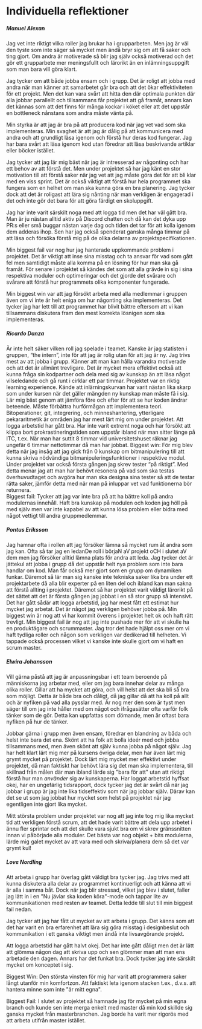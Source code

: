 Individuella reflektioner
=========================

##### Manuel Alexan
Jag vet inte riktigt vilka roller jag brukar ha i grupparbeten. Men jag är väl den tyste som inte säger så mycket men ändå bryr sig om att få saker och ting gjort. Om andra är motiverade så blir jag själv också motiverad och det gör ett grupparbete mer meningsfullt och lärorikt än en inlämningsuppgift som man bara vill göra klart.

Jag tycker om att både jobba ensam och i grupp. Det är roligt att jobba med andra när man känner att samarbetet går bra och att det ökar effektiviteten för ett projekt. Men det kan vara svårt att hitta den där optimala punkten där alla jobbar parallellt och tillsammans får projektet att gå framåt, annars kan det kännas som att det finns för många kockar i köket eller att det uppstår en bottleneck nånstans som andra måste vänta på. 

Min styrka är att jag är bra på att producera kod när jag vet vad som ska implementeras. Min svaghet är att jag är dålig på att kommunicera med andra och att grundligt läsa igenom och förstå hur deras kod fungerar. Jag har bara svårt att läsa igenom kod utan föredrar att läsa beskrivande artiklar eller böcker istället.

Jag tycker att jag lär mig bäst när jag är intresserad av någonting och har ett behov av att förstå det. Men under projektet så har jag känt en stor motivation till att förstå saker när jag vet att jag måste göra det för att bli klar med en viss sprint. Det är också viktigt att förstå hur hela programmet ska fungera som en helhet om man ska kunna göra en bra planering. Jag tycker dock att det är roligast att lära sig nånting när man verkligen är engagerad i det och inte gör det bara för att göra färdigt en skoluppgift.

Jag har inte varit särskilt noga med att logga tid men det har väl gått bra. Man är ju nästan alltid aktiv på Discord chatten och då kan det dyka upp PR:s eller små buggar nästan varje dag och tiden det tar för att kolla igenom dem adderas ihop. Sen har jag också spenderat ganska många timmar på att läsa och försöka förstå mig på de olika delarna av projektspecifikationen.

Min biggest fail var nog hur jag hanterade uppkommande problem i projektet. Det är viktigt att inse sina misstag och ta ansvar för vad som gått fel men samtidigt måste alla komma på en  lösning för hur man ska gå framåt. För senare i projektet så kändes det som att alla grävde in sig i sina respektiva moduler och optimeringar och det gjorde det svårare och svårare att förstå hur programmets olika komponenter fungerade.

Min biggest win var att jag försökt arbeta med alla medlemmar i gruppen även om vi inte är helt eniga om hur någonting ska implementeras. Det tycker jag har lett till att programmet har blivit bättre eftersom att vi kan tillsammans diskutera fram den mest korrekta lösnigen som ska implementeras.


##### Ricardo Danza
Är inte helt säker vilken roll jag spelade i teamet. Kanske är jag statisten i gruppen, “the intern”, inte för att jag är rolig utan för att jag är ny. 
Jag trivs mest av att jobba i grupp. Känner att man kan hålla varandra motiverade och att det är allmänt trevligare. Det är mycket mera effektivt också att kunna fråga sin kodpartner och dela med sig av kunskap än att läsa något vilseledande och gå runt i cirklar ett par timmar.
Projektet var en riktig learning experience. Kände att inlärningskurvan har varit nästan lika skarp som under kursen när det gäller mängden ny kunskap man måste få i sig.  Lär mig bäst genom att jämföra före och efter för att se hur koden ändrar beteende. Måste förbättra hurförmågan att implementera teori. Bitoperationer, git, integrering, och minneshantering, ytterligare pekararitmetik är områden  jag har mest lärt mig om under projektet. 
Att logga arbetstid har gått bra. Har inte varit extremt noga och har försökt att klippa bort prokrastineringstiden som uppstår ibland när man sitter länge på ITC, t.ex. När man har suttit 8 timmar vid universitetshuset räknar jag ungefär 6 timmar nettotimmar då man har jobbat. 
Biggest win: För mig blev detta när jag insåg att jag gick från 0 kunskap om bitmanipulering till att kunna skriva nödvändiga bitmanipuleringsfunktioner i respektive modul. Under projektet var också första gången jag skrev tester “på riktigt”. Med detta menar jag att man har behövt resonera på vad som ska testas överhuvudtaget och avgöra hur man ska designa sina tester så att de testar rätta saker, jämför detta med när man på inluppar vet vad funktionerna bör returnera.  
Biggest fail: Tycker att jag var inte bra på att ha bättre koll på andra modulernas innehåll. Haft bra kunskap på modulen och koden jag höll på med själv men var inte kapabel av att kunna lösa problem eller bidra med något vettigt till andra gruppmedlemmar. 


##### Pontus Eriksson

Jag hamnar ofta i rollen att jag försöker lämna så mycket rum åt andra som jag kan. Ofta så tar jag en ledanDe roll i börjaN aV projekt oCH i slutet aV dem men jag försöker alltid lämna plats för andra att leda. Jag tycker det är jättekul att jobba i grupp då det uppstår helt nya problem som inte bara handlar om kod. Man får också mer gjort som en grupp om dynamiken funkar. Däremot så lär man sig kanske inte tekniska saker lika bra under ett projektarbete då alla blir experter på en liten del och ibland kan man sakna att förstå allting i projektet. Däremot så har projektet varit väldigt lärorikt på det sättet att det är första gången jag jobbat i en så stor grupp så intensivt. Det har gått sådär att logga arbetstid, jag har mest fått  ett estimat hur mycket jag arbetat. Det är något jag verkligen behöver jobba på. Min biggest win är nog att vi har kommit överens i projektet helt ok och haft rätt trevligt. Min biggest fail är nog att jag inte pushade mer för att vi skulle ha en produktägare och scrummaster. Jag tror det hade hjälpt oss mer om vi haft tydliga roller och någon som verkligen var dedikerad till helheten. Vi tappade också processen vilket vi kanske inte skulle gjort om vi haft en scrum master.

##### Elwira Johansson

Vill gärna påstå att jag är anpassningsbar i ett team beroende på människorna jag arbetar med, eller om jag bara innehar delar av många olika roller. Gillar att ha mycket att göra, och vill helst att det ska bli så bra som möjligt. Detta är både bra och dåligt, då jag gillar då att ha koll på allt och är nyfiken på vad alla pysslar med. Är nog mer den som är tyst men säger till om jag inte håller med om något och ifrågasätter ofta varför folk tänker som de gör. Detta kan uppfattas som dömande, men är oftast bara nyfiken på hur de tänker.

Jobbar gärna i grupp men även ensam, föredrar en blandning av båda och helst inte bara det ena. Skönt att ha folk att bolla ideér med och jobba tillsammans med, men även skönt att själv kunna jobba på något själv.
Jag har helt klart lärt mig mer på kursens övriga delar, men har även lärt mig grymt mycket på projektet. Dock lärt mig mycket mer effektivt under projektet, då man faktiskt har behövt lära sig det man ska implementera, till skillnad från målen där man ibland lärde sig "bara för att" utan att riktigt förstå hur man *använder* sig av kunskaperna.
Har loggat arbetstid hyffsat okej, har en ungefärlig tidsrapport, dock tycker jag det är svårt då när jag jobbar i grupp är jag inte lika tidseffektiv som när jag jobbar själv. Därav kan det se ut som jag jobbat hur mycket som helst på projektet när jag egentligen inte gjort lika mycket.

Mitt största problem under projektet var nog att jag inte tog mig lika mycket tid att verkligen förstå scrum, att det hade varit bättre att dela upp arbetet i ännu fler sprintar och att det skulle vara sjukt bra om vi skrev gränssnitten innan vi påbörjade alla moduler. Det bästa var nog objekt + bits modulerna, lärde mig galet mycket av att vara med och skriva/planera dem så det var grymt kul!

##### Love Nordling

Att arbeta i grupp har överlag gått väldigt bra tycker jag. Jag trivs med att kunna diskutera alla delar av programmet kontinuerligt och att känna att vi är alla i samma båt. Dock när jag blir stressad, vilket jag blev i slutet, faller jag lätt in i en "Nu jävlar ska koden köra"-mode och tappar lite av kommunikationen med resten av teamet. Detta ledde till slut till min biggest fail nedan.


Jag tycker att jag har fått ut mycket av att arbeta i grupp. Det känns som att det har varit en bra erfarenhet att lära sig göra misstag i designbeslut och kommunikation i ett ganska viktigt men ändå inte livsavgörande projekt. 


Att logga arbetstid har gått halvt okej. Det har inte gått dåligt men det är lätt att glömma någon dag att skriva upp och sen glömmer man att man ens arbetade den dagen. Annars har det funkat bra. Dock tycker jag inte särskilt mycket om konceptet i sig. 

Biggest Win: 
Den största vinsten för mig har varit att programmera saker långt utanför min komfortzon. Att faktiskt leta igenom stacken t.ex., d.v.s. att hantera minne som inte "är mitt egna". 

Biggest Fail: 
I slutet av projektet så hamnade jag för mycket på min egna branch och kunde sen inte merga enkelt med master då min kod skillde sig ganska mycket från masterbranchen. Jag borde ha varit mer rigorös med att arbeta utifrån master istället.
